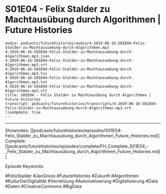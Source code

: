 # S01E04 - Felix Stalder zu Machtausübung durch Algorithmen | Future Histories

```audio-note
audio: podcasts/futurehistories/audio/4-2019-06-16-S01E04-Felix-Stalder-zu-Machtausuebung-durch-Algorithmen.mp3
4-2019-06-16-S01E04-Felix-Stalder-zu-Machtausuebung-durch-Algorithmen.mp3.json
4-2019-06-16-S01E04-Felix-Stalder-zu-Machtausuebung-durch-Algorithmen.mp3.srt
4-2019-06-16-S01E04-Felix-Stalder-zu-Machtausuebung-durch-Algorithmen.mp3.tsv
4-2019-06-16-S01E04-Felix-Stalder-zu-Machtausuebung-durch-Algorithmen.mp3.txt
4-2019-06-16-S01E04-Felix-Stalder-zu-Machtausuebung-durch-Algorithmen.mp3.vtt
title: S01E04 - Felix Stalder zu Machtausübung durch Algorithmen | Future Histories
transcript: podcasts/futurehistories/transcripts/4-2019-06-16-S01E04-Felix-Stalder-zu-Machtausuebung-durch-Algorithmen.mp3.srt
liveUpdate: true
---

```
---

Shownotes: [[podcasts/futurehistories/episodes/S01E04-Felix_Stalder_zu_Machtausubung_durch_Algorithmen_Future_Histories.md]]
Complete: [[podcasts/futurehistories/episodes/complete/FH_Complete_S01E04_-_Felix_Stalder_zu_Machtausübung_durch_Algorithmen_Future_Histories.md]]


Episode Keywords:

#FelixStalder #JanGroos #FutureHistories #Zukunft #Algorithmen #KulturDerDigitalität #Vernetzung #Automatisierung #Digitalisierung #Data #Daten #CreativeCommons #BigData

